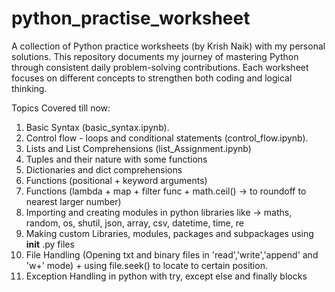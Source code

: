 # python_practise_worksheet
A collection of Python practice worksheets (by Krish Naik) with my personal solutions. This repository documents my journey of mastering Python through consistent daily problem-solving contributions. Each worksheet focuses on different concepts to strengthen both coding and logical thinking. 

Topics Covered till now: 
1. Basic Syntax (basic_syntax.ipynb).
2. Control flow - loops and conditional statements (control_flow.ipynb).
3. Lists and List Comprehensions (list_Assignment.ipynb)
4. Tuples and their nature with some functions
5. Dictionaries and dict comprehensions
6. Functions (positional + keyword arguments)
7. Functions (lambda + map + filter func + math.ceil() -> to roundoff to nearest larger number)
8. Importing and creating modules in python libraries like -> maths, random, os, shutil, json, array, csv, datetime, time, re
9. Making custom Libraries, modules, packages and subpackages using __init__ .py files
10. File Handling (Opening txt and binary files in 'read','write','append' and 'w+' mode) + using file.seek() to locate to certain position.
11. Exception Handling in python with try, except else and finally blocks
    
